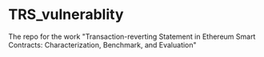 # TRS_vulnerablity
The repo for the work "Transaction-reverting Statement in Ethereum Smart Contracts: Characterization, Benchmark, and Evaluation"
